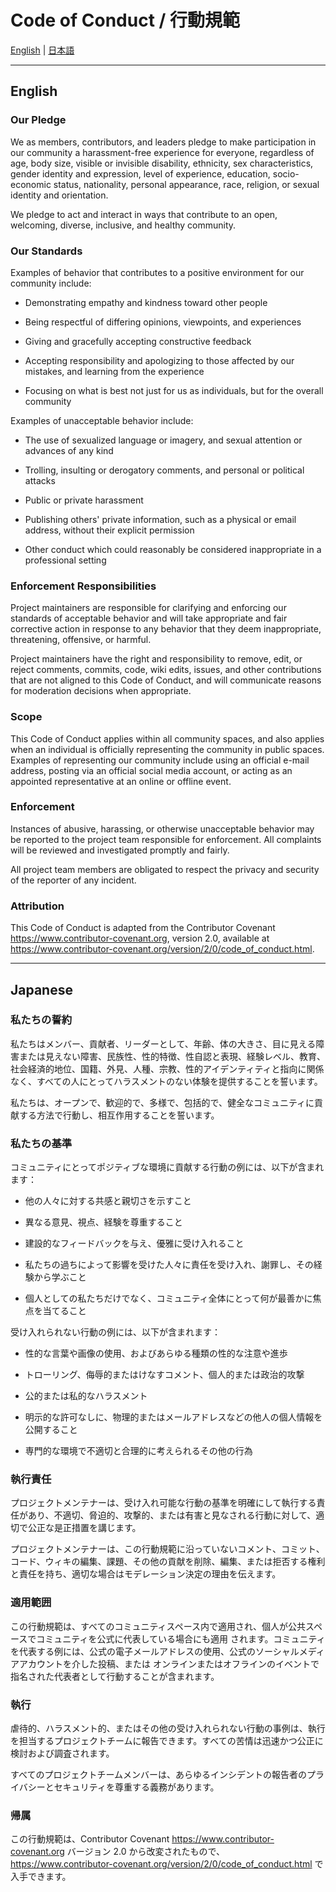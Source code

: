 # Code of Conduct / 行動規範

[English](#english) | [日本語](#japanese)

---

## English

### Our Pledge

We as members, contributors, and leaders pledge to make participation in our community a harassment-free
experience for everyone, regardless of age, body size, visible or invisible disability, ethnicity, sex
characteristics, gender identity and expression, level of experience, education, socio-economic status, nationality,
personal appearance, race, religion, or sexual identity and orientation.

We pledge to act and interact in ways that contribute to an open, welcoming, diverse, inclusive, and healthy community.

### Our Standards

Examples of behavior that contributes to a positive environment for our community include:

* Demonstrating empathy and kindness toward other people

* Being respectful of differing opinions, viewpoints, and experiences

* Giving and gracefully accepting constructive feedback

* Accepting responsibility and apologizing to those affected by our mistakes, and learning from the experience

* Focusing on what is best not just for us as individuals, but for the overall community

Examples of unacceptable behavior include:

* The use of sexualized language or imagery, and sexual attention or advances of any kind

* Trolling, insulting or derogatory comments, and personal or political attacks

* Public or private harassment

* Publishing others' private information, such as a physical or email address, without their explicit permission

* Other conduct which could reasonably be considered inappropriate in a professional setting

### Enforcement Responsibilities

Project maintainers are responsible for clarifying and enforcing our standards of acceptable behavior and will
take appropriate and fair corrective action in response to any behavior that they deem inappropriate, threatening,
offensive, or harmful.

Project maintainers have the right and responsibility to remove, edit, or reject comments, commits, code, wiki
edits, issues, and other contributions that are not aligned to this Code of Conduct, and will communicate reasons
for moderation decisions when appropriate.

### Scope

This Code of Conduct applies within all community spaces, and also applies when an individual is officially
representing the community in public spaces. Examples of representing our community include using an official
e-mail address, posting via an official social media account, or acting as an appointed representative at an online
or offline event.

### Enforcement

Instances of abusive, harassing, or otherwise unacceptable behavior may be reported to the project team
responsible for enforcement. All complaints will be reviewed and investigated promptly and fairly.

All project team members are obligated to respect the privacy and security of the reporter of any incident.

### Attribution

This Code of Conduct is adapted from the Contributor Covenant <https://www.contributor-covenant.org>, version 2.0,
available at <https://www.contributor-covenant.org/version/2/0/code_of_conduct.html>.

---

## Japanese

### 私たちの誓約

私たちはメンバー、貢献者、リーダーとして、年齢、体の大きさ、目に見える障害または見えない障害、民族性、性的特徴、性自認と表現、経験レベル、教育、社会経済的地位、国籍、外見、人種、宗教、性的アイデンティティと指向に関係なく、すべての人にとってハラスメントのない体験を提供することを誓います。

私たちは、オープンで、歓迎的で、多様で、包括的で、健全なコミュニティに貢献する方法で行動し、相互作用することを誓います。

### 私たちの基準

コミュニティにとってポジティブな環境に貢献する行動の例には、以下が含まれます：

* 他の人々に対する共感と親切さを示すこと

* 異なる意見、視点、経験を尊重すること

* 建設的なフィードバックを与え、優雅に受け入れること

* 私たちの過ちによって影響を受けた人々に責任を受け入れ、謝罪し、その経験から学ぶこと

* 個人としての私たちだけでなく、コミュニティ全体にとって何が最善かに焦点を当てること

受け入れられない行動の例には、以下が含まれます：

* 性的な言葉や画像の使用、およびあらゆる種類の性的な注意や進歩

* トローリング、侮辱的またはけなすコメント、個人的または政治的攻撃

* 公的または私的なハラスメント

* 明示的な許可なしに、物理的またはメールアドレスなどの他人の個人情報を公開すること

* 専門的な環境で不適切と合理的に考えられるその他の行為

### 執行責任

プロジェクトメンテナーは、受け入れ可能な行動の基準を明確にして執行する責任があり、不適切、脅迫的、攻撃的、または有害と見なされる行動に対して、適切で公正な是正措置を講じます。

プロジェクトメンテナーは、この行動規範に沿っていないコメント、コミット、コード、ウィキの編集、課題、その他の貢献を削除、編集、または拒否する権利と責任を持ち、適切な場合はモデレーション決定の理由を伝えます。

### 適用範囲

この行動規範は、すべてのコミュニティスペース内で適用され、個人が公共スペースでコミュニティを公式に代表している場合にも適用
されます。コミュニティを代表する例には、公式の電子メールアドレスの使用、公式のソーシャルメディアアカウントを介した投稿、または
オンラインまたはオフラインのイベントで指名された代表者として行動することが含まれます。

### 執行

虐待的、ハラスメント的、またはその他の受け入れられない行動の事例は、執行を担当するプロジェクトチームに報告できます。すべての苦情は迅速かつ公正に検討および調査されます。

すべてのプロジェクトチームメンバーは、あらゆるインシデントの報告者のプライバシーとセキュリティを尊重する義務があります。

### 帰属

この行動規範は、Contributor Covenant <https://www.contributor-covenant.org> バージョン 2.0 から改変されたもので、
<https://www.contributor-covenant.org/version/2/0/code_of_conduct.html> で入手できます。
